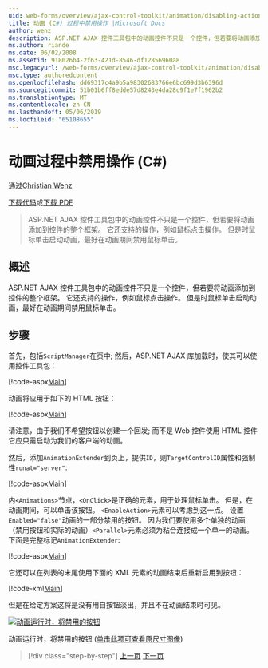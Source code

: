 ```yaml
---
uid: web-forms/overview/ajax-control-toolkit/animation/disabling-actions-during-animation-cs
title: 动画 (C#) 过程中禁用操作 |Microsoft Docs
author: wenz
description: ASP.NET AJAX 控件工具包中的动画控件不只是一个控件，但若要将动画添加到控件的整个框架。 它还支持操作...
ms.author: riande
ms.date: 06/02/2008
ms.assetid: 918026b4-2f63-421d-8546-df12856960a8
msc.legacyurl: /web-forms/overview/ajax-control-toolkit/animation/disabling-actions-during-animation-cs
msc.type: authoredcontent
ms.openlocfilehash: dd69317c4a9b5a98302683766e6bc699d3b6396d
ms.sourcegitcommit: 51b01b6ff8edde57d8243e4da28c9f1e7f1962b2
ms.translationtype: MT
ms.contentlocale: zh-CN
ms.lasthandoff: 05/06/2019
ms.locfileid: "65108655"
---
```

# <a name="disabling-actions-during-animation-c"></a>动画过程中禁用操作 (C#)

通过[Christian Wenz](https://github.com/wenz)

[下载代码](http://download.microsoft.com/download/f/9/a/f9a26acd-8df4-4484-8a18-199e4598f411/Animation7.cs.zip)或[下载 PDF](http://download.microsoft.com/download/6/7/1/6718d452-ff89-4d3f-a90e-c74ec2d636a3/animation7CS.pdf)

> ASP.NET AJAX 控件工具包中的动画控件不只是一个控件，但若要将动画添加到控件的整个框架。 它还支持的操作，例如鼠标点击操作。 但是时鼠标单击启动动画，最好在动画期间禁用鼠标单击。

## <a name="overview"></a>概述

ASP.NET AJAX 控件工具包中的动画控件不只是一个控件，但若要将动画添加到控件的整个框架。 它还支持的操作，例如鼠标点击操作。 但是时鼠标单击启动动画，最好在动画期间禁用鼠标单击。

## <a name="steps"></a>步骤

首先，包括`ScriptManager`在页中; 然后，ASP.NET AJAX 库加载时，使其可以使用控件工具包：

[!code-aspx[Main](disabling-actions-during-animation-cs/samples/sample1.aspx)]

动画将应用于如下的 HTML 按钮：

[!code-aspx[Main](disabling-actions-during-animation-cs/samples/sample2.aspx)]

请注意，由于我们不希望按钮以创建一个回发; 而不是 Web 控件使用 HTML 控件它应只需启动为我们的客户端的动画。

然后，添加`AnimationExtender`到页上，提供`ID`，则`TargetControlID`属性和强制性`runat="server"`:

[!code-aspx[Main](disabling-actions-during-animation-cs/samples/sample3.aspx)]

内`<Animations>`节点，`<OnClick>`是正确的元素，用于处理鼠标单击。 但是，在动画期间，可以单击该按钮。 `<EnableAction>`元素可以考虑到这一点。 设置`Enabled="false"`动画的一部分禁用的按钮。 因为我们要使用多个单独的动画 （禁用按钮和实际的动画）`<Parallel>`元素必须为粘合连接成一个单一的动画。 下面是完整标记`AnimationExtender`:

[!code-aspx[Main](disabling-actions-during-animation-cs/samples/sample4.aspx)]

它还可以在列表的末尾使用下面的 XML 元素的动画结束后重新启用到按钮：

[!code-xml[Main](disabling-actions-during-animation-cs/samples/sample5.xml)]

但是在给定方案这将是没有用自按钮淡出，并且不在动画结束时可见。

[![动画运行时，将禁用的按钮](disabling-actions-during-animation-cs/_static/image2.png)](disabling-actions-during-animation-cs/_static/image1.png)

动画运行时，将禁用的按钮 ([单击此项可查看原尺寸图像](disabling-actions-during-animation-cs/_static/image3.png))

> [!div class="step-by-step"]
> [上一页](animating-in-response-to-user-interaction-cs.md)
> [下一页](triggering-an-animation-in-another-control-cs.md)
